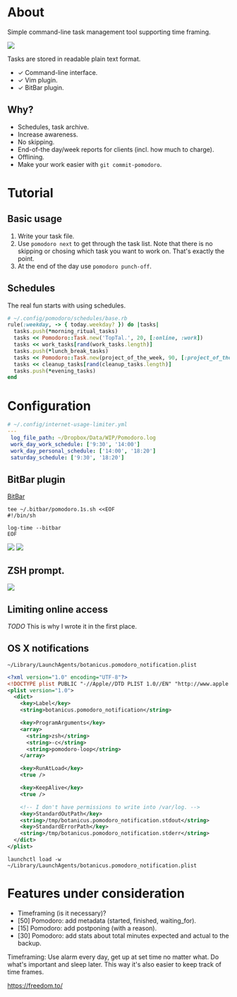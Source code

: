 # About

Simple command-line task management tool supporting time framing.

![](https://raw.githubusercontent.com/botanicus/pomodoro/master/doc/today-annotated.png)

Tasks are stored in readable plain text format.

- ✓ Command-line interface.
- ✓ Vim plugin.
- ✓ BitBar plugin.

## Why?

- Schedules, task archive.
- Increase awareness.
- No skipping.
- End-of-the day/week reports for clients (incl. how much to charge).
- Offlining.
- Make your work easier with `git commit-pomodoro`.

# Tutorial

## Basic usage

1. Write your task file.
2. Use `pomodoro next` to get through the task list.
   Note that there is no skipping or chosing which task you want to work on.
   That's exactly the point.
3. At the end of the day use `pomodoro punch-off`.

## Schedules

The real fun starts with using schedules.

```ruby
# ~/.config/pomodoro/schedules/base.rb
rule(:weekday, -> { today.weekday? }) do |tasks|
  tasks.push(*morning_ritual_tasks)
  tasks << Pomodoro::Task.new('TopTal.', 20, [:online, :work])
  tasks << work_tasks[rand(work_tasks.length)]
  tasks.push(*lunch_break_tasks)
  tasks << Pomodoro::Task.new(project_of_the_week, 90, [:project_of_the_week, :online])
  tasks << cleanup_tasks[rand(cleanup_tasks.length)]
  tasks.push(*evening_tasks)
end
```

# Configuration

```yaml
# ~/.config/internet-usage-limiter.yml
---
 log_file_path: ~/Dropbox/Data/WIP/Pomodoro.log
 work_day_work_schedule: ['9:30', '14:00']
 work_day_personal_schedule: ['14:00', '18:20']
 saturday_schedule: ['9:30', '18:20']
```

## BitBar plugin

[BitBar](https://getbitbar.com/)

```shell
tee ~/.bitbar/pomodoro.1s.sh <<EOF
#!/bin/sh

log-time --bitbar
EOF
```

![](https://raw.githubusercontent.com/botanicus/pomodoro/master/doc/more-than-5m.png)
![](https://raw.githubusercontent.com/botanicus/pomodoro/master/doc/less-than-5m.png)

## ZSH prompt.

![](https://raw.githubusercontent.com/botanicus/pomodoro/master/doc/prompt.png)

## Limiting online access

_TODO_
This is why I wrote it in the first place.

## OS X notifications

`~/Library/LaunchAgents/botanicus.pomodoro_notification.plist`

```xml
<?xml version="1.0" encoding="UTF-8"?>
<!DOCTYPE plist PUBLIC "-//Apple//DTD PLIST 1.0//EN" "http://www.apple.com/DTDs/PropertyList-1.0.dtd">
<plist version="1.0">
  <dict>
    <key>Label</key>
    <string>botanicus.pomodoro_notification</string>

    <key>ProgramArguments</key>
    <array>
      <string>zsh</string>
      <string>-c</string>
      <string>pomodoro-loop</string>
    </array>

    <key>RunAtLoad</key>
    <true />

    <key>KeepAlive</key>
    <true />

    <!-- I don't have permissions to write into /var/log. -->
    <key>StandardOutPath</key>
    <string>/tmp/botanicus.pomodoro_notification.stdout</string>
    <key>StandardErrorPath</key>
    <string>/tmp/botanicus.pomodoro_notification.stderr</string>
  </dict>
</plist>
```

```shell
launchctl load -w ~/Library/LaunchAgents/botanicus.pomodoro_notification.plist
```

# Features under consideration

- Timeframing (is it necessary)?
- [50] Pomodoro: add metadata (started, finished, waiting_for).
- [15] Pomodoro: add postponing (with a reason).
- [30] Pomodoro: add stats about total minutes expected and actual to the backup.

Timeframing:
Use alarm every day, get up at set time no matter what.
Do what's important and sleep later.
This way it's also easier to keep track of time frames.

https://freedom.to/
